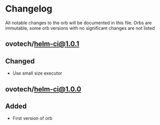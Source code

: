 # Changelog
All notable changes to the orb will be documented in this file.
Orbs are immutable, some orb versions with no significant changes are
not listed

## ovotech/helm-ci@1.0.1
## Changed
- Use small size executor

## ovotech/helm-ci@1.0.0
## Added
- First version of orb
